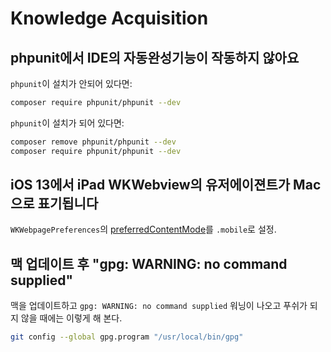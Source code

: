 # Knowledge Acquisition

## phpunit에서 IDE의 자동완성기능이 작동하지 않아요

`phpunit`이 설치가 안되어 있다면:

```sh
composer require phpunit/phpunit --dev
```

`phpunit`이 설치가 되어 있다면:

```sh
composer remove phpunit/phpunit --dev
composer require phpunit/phpunit --dev
```

## iOS 13에서 iPad WKWebview의 유저에이젼트가 Mac으로 표기됩니다

`WKWebpagePreferences`의 [preferredContentMode](https://developer.apple.com/documentation/webkit/wkwebpagepreferences/3194426-preferredcontentmode?language=objc)를 `.mobile`로 설정.

## 맥 업데이트 후 "gpg: WARNING: no command supplied"

맥을 업데이트하고 `gpg: WARNING: no command supplied` 워닝이 나오고 푸쉬가 되지 않을 때에는 이렇게 해 본다.

```bash
git config --global gpg.program "/usr/local/bin/gpg"
```
